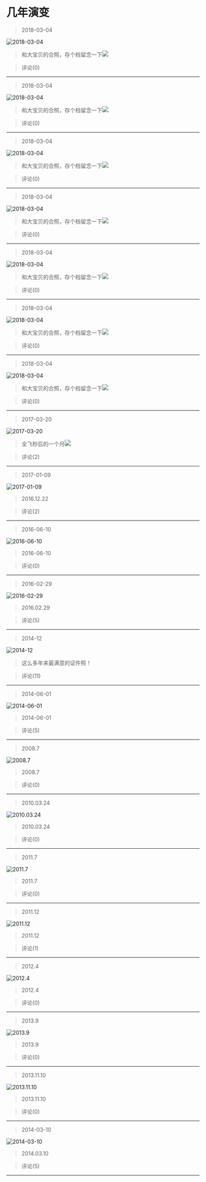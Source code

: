 # 几年演变
> 2018-03-04


![2018-03-04](https://pan.4a1801.life/d/Onedrive-4A1801/%E4%B8%AA%E4%BA%BA%E5%BB%BA%E7%AB%99/public/Qzone/Albums/其他/几年演变/01_2018-03-04_BA709050.webp)


> 和大宝贝的合照，存个档留念一下![](https://pan.4a1801.life/d/Onedrive-4A1801/%E4%B8%AA%E4%BA%BA%E5%BB%BA%E7%AB%99/public/Qzone/Common/images/e113.gif)


> 评论(0)


---
> 2018-03-04


![2018-03-04](https://pan.4a1801.life/d/Onedrive-4A1801/%E4%B8%AA%E4%BA%BA%E5%BB%BA%E7%AB%99/public/Qzone/Albums/其他/几年演变/02_2018-03-04_92017E60.webp)


> 和大宝贝的合照，存个档留念一下![](https://pan.4a1801.life/d/Onedrive-4A1801/%E4%B8%AA%E4%BA%BA%E5%BB%BA%E7%AB%99/public/Qzone/Common/images/e113.gif)


> 评论(0)


---
> 2018-03-04


![2018-03-04](https://pan.4a1801.life/d/Onedrive-4A1801/%E4%B8%AA%E4%BA%BA%E5%BB%BA%E7%AB%99/public/Qzone/Albums/其他/几年演变/03_2018-03-04_7B41A6C5.webp)


> 和大宝贝的合照，存个档留念一下![](https://pan.4a1801.life/d/Onedrive-4A1801/%E4%B8%AA%E4%BA%BA%E5%BB%BA%E7%AB%99/public/Qzone/Common/images/e113.gif)


> 评论(0)


---
> 2018-03-04


![2018-03-04](https://pan.4a1801.life/d/Onedrive-4A1801/%E4%B8%AA%E4%BA%BA%E5%BB%BA%E7%AB%99/public/Qzone/Albums/其他/几年演变/04_2018-03-04_B20EEB50.webp)


> 和大宝贝的合照，存个档留念一下![](https://pan.4a1801.life/d/Onedrive-4A1801/%E4%B8%AA%E4%BA%BA%E5%BB%BA%E7%AB%99/public/Qzone/Common/images/e113.gif)


> 评论(0)


---
> 2018-03-04


![2018-03-04](https://pan.4a1801.life/d/Onedrive-4A1801/%E4%B8%AA%E4%BA%BA%E5%BB%BA%E7%AB%99/public/Qzone/Albums/其他/几年演变/05_2018-03-04_D72F03B8.webp)


> 和大宝贝的合照，存个档留念一下![](https://pan.4a1801.life/d/Onedrive-4A1801/%E4%B8%AA%E4%BA%BA%E5%BB%BA%E7%AB%99/public/Qzone/Common/images/e113.gif)


> 评论(0)


---
> 2018-03-04


![2018-03-04](https://pan.4a1801.life/d/Onedrive-4A1801/%E4%B8%AA%E4%BA%BA%E5%BB%BA%E7%AB%99/public/Qzone/Albums/其他/几年演变/06_2018-03-04_99D7EB5C.webp)


> 和大宝贝的合照，存个档留念一下![](https://pan.4a1801.life/d/Onedrive-4A1801/%E4%B8%AA%E4%BA%BA%E5%BB%BA%E7%AB%99/public/Qzone/Common/images/e113.gif)


> 评论(0)


---
> 2018-03-04


![2018-03-04](https://pan.4a1801.life/d/Onedrive-4A1801/%E4%B8%AA%E4%BA%BA%E5%BB%BA%E7%AB%99/public/Qzone/Albums/其他/几年演变/07_2018-03-04_82927438.webp)


> 和大宝贝的合照，存个档留念一下![](https://pan.4a1801.life/d/Onedrive-4A1801/%E4%B8%AA%E4%BA%BA%E5%BB%BA%E7%AB%99/public/Qzone/Common/images/e113.gif)


> 评论(0)


---
> 2017-03-20


![2017-03-20](https://pan.4a1801.life/d/Onedrive-4A1801/%E4%B8%AA%E4%BA%BA%E5%BB%BA%E7%AB%99/public/Qzone/Albums/其他/几年演变/08_2017-03-20_D3A5DC6A.webp)


> 全飞秒后的一个月![](https://pan.4a1801.life/d/Onedrive-4A1801/%E4%B8%AA%E4%BA%BA%E5%BB%BA%E7%AB%99/public/Qzone/Common/images/e113.gif)


> 评论(2)


---
> 2017-01-09


![2017-01-09](https://pan.4a1801.life/d/Onedrive-4A1801/%E4%B8%AA%E4%BA%BA%E5%BB%BA%E7%AB%99/public/Qzone/Albums/其他/几年演变/09_2017-01-09_F7EC0AF9.webp)


> 2016.12.22


> 评论(2)


---
> 2016-06-10


![2016-06-10](https://pan.4a1801.life/d/Onedrive-4A1801/%E4%B8%AA%E4%BA%BA%E5%BB%BA%E7%AB%99/public/Qzone/Albums/其他/几年演变/10_2016-06-10_B0BCE375.webp)


> 2016-06-10


> 评论(0)


---
> 2016-02-29


![2016-02-29](https://pan.4a1801.life/d/Onedrive-4A1801/%E4%B8%AA%E4%BA%BA%E5%BB%BA%E7%AB%99/public/Qzone/Albums/其他/几年演变/11_2016-02-29_B791FEF6.webp)


> 2016.02.29


> 评论(5)


---
> 2014-12


![2014-12](https://pan.4a1801.life/d/Onedrive-4A1801/%E4%B8%AA%E4%BA%BA%E5%BB%BA%E7%AB%99/public/Qzone/Albums/其他/几年演变/12_2014-12_22CF9683.webp)


> 这么多年来最满意的证件照！


> 评论(11)


---
> 2014-06-01


![2014-06-01](https://pan.4a1801.life/d/Onedrive-4A1801/%E4%B8%AA%E4%BA%BA%E5%BB%BA%E7%AB%99/public/Qzone/Albums/其他/几年演变/13_2014-06-01_B836492E.webp)


> 2014-06-01


> 评论(5)


---
> 2008.7


![2008.7](https://pan.4a1801.life/d/Onedrive-4A1801/%E4%B8%AA%E4%BA%BA%E5%BB%BA%E7%AB%99/public/Qzone/Albums/其他/几年演变/14_2008.7_235B0767.webp)


> 2008.7


> 评论(0)


---
> 2010.03.24


![2010.03.24](https://pan.4a1801.life/d/Onedrive-4A1801/%E4%B8%AA%E4%BA%BA%E5%BB%BA%E7%AB%99/public/Qzone/Albums/其他/几年演变/15_2010.03.24_A0D2D48C.webp)


> 2010.03.24


> 评论(0)


---
> 2011.7


![2011.7](https://pan.4a1801.life/d/Onedrive-4A1801/%E4%B8%AA%E4%BA%BA%E5%BB%BA%E7%AB%99/public/Qzone/Albums/其他/几年演变/16_2011.7_C92F7846.webp)


> 2011.7


> 评论(0)


---
> 2011.12


![2011.12](https://pan.4a1801.life/d/Onedrive-4A1801/%E4%B8%AA%E4%BA%BA%E5%BB%BA%E7%AB%99/public/Qzone/Albums/其他/几年演变/17_2011.12_96B62F0B.webp)


> 2011.12


> 评论(1)


---
> 2012.4


![2012.4](https://pan.4a1801.life/d/Onedrive-4A1801/%E4%B8%AA%E4%BA%BA%E5%BB%BA%E7%AB%99/public/Qzone/Albums/其他/几年演变/18_2012.4_1035F3A7.webp)


> 2012.4


> 评论(0)


---
> 2013.9


![2013.9](https://pan.4a1801.life/d/Onedrive-4A1801/%E4%B8%AA%E4%BA%BA%E5%BB%BA%E7%AB%99/public/Qzone/Albums/其他/几年演变/19_2013.9_89A5CD3D.webp)


> 2013.9


> 评论(0)


---
> 2013.11.10


![2013.11.10](https://pan.4a1801.life/d/Onedrive-4A1801/%E4%B8%AA%E4%BA%BA%E5%BB%BA%E7%AB%99/public/Qzone/Albums/其他/几年演变/20_2013.11.10_851A39CA.webp)


> 2013.11.10


> 评论(0)


---
> 2014-03-10


![2014-03-10](https://pan.4a1801.life/d/Onedrive-4A1801/%E4%B8%AA%E4%BA%BA%E5%BB%BA%E7%AB%99/public/Qzone/Albums/其他/几年演变/21_2014-03-10_8AB8ED32.webp)


> 2014.03.10


> 评论(5)


---